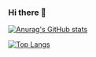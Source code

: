 ### Hi there 👋

[![Anurag's GitHub stats](https://github-readme-stats.vercel.app/api?username=dubistweltmeister05&show_icons=true&theme=radical&bg_color=00000000)](https://github.com/anuraghazra/github-readme-stats)


[![Top Langs](https://github-readme-stats.vercel.app/api/top-langs/?username=dubistweltmeister05&theme=radical)](https://github.com/anuraghazra/github-readme-stats)

